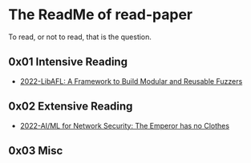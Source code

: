 # The ReadMe of read-paper

To read, or not to read, that is the question.

## 0x01 Intensive Reading

- [2022-LibAFL: A Framework to Build Modular and Reusable Fuzzers](https://github.com/harvey-lau/read-paper/blob/main/1-src/intensive-reading/2022-libafl.md)

## 0x02 Extensive Reading

- [2022-AI/ML for Network Security: The Emperor has no Clothes](https://github.com/harvey-lau/read-paper/blob/main/1-src/extensive-reading/2022-ai4ns.md)

## 0x03 Misc
